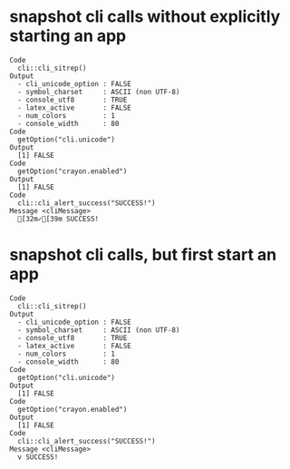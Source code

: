 # snapshot cli calls without explicitly starting an app

    Code
      cli::cli_sitrep()
    Output
      - cli_unicode_option : FALSE
      - symbol_charset     : ASCII (non UTF-8)
      - console_utf8       : TRUE
      - latex_active       : FALSE
      - num_colors         : 1
      - console_width      : 80
    Code
      getOption("cli.unicode")
    Output
      [1] FALSE
    Code
      getOption("crayon.enabled")
    Output
      [1] FALSE
    Code
      cli::cli_alert_success("SUCCESS!")
    Message <cliMessage>
      [32m✓[39m SUCCESS!

# snapshot cli calls, but first start an app

    Code
      cli::cli_sitrep()
    Output
      - cli_unicode_option : FALSE
      - symbol_charset     : ASCII (non UTF-8)
      - console_utf8       : TRUE
      - latex_active       : FALSE
      - num_colors         : 1
      - console_width      : 80
    Code
      getOption("cli.unicode")
    Output
      [1] FALSE
    Code
      getOption("crayon.enabled")
    Output
      [1] FALSE
    Code
      cli::cli_alert_success("SUCCESS!")
    Message <cliMessage>
      v SUCCESS!

